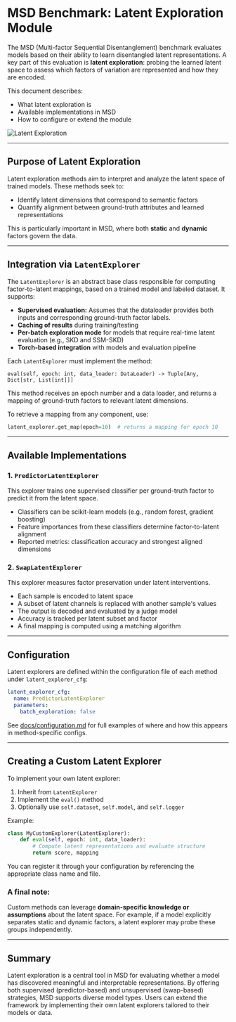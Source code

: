 # MSD Benchmark: Latent Exploration Module

The MSD (Multi-factor Sequential Disentanglement) benchmark evaluates models based on their ability to learn disentangled latent representations. A key part of this evaluation is **latent exploration**: probing the learned latent space to assess which factors of variation are represented and how they are encoded.

This document describes:

- What latent exploration is
- Available implementations in MSD
- How to configure or extend the module

![Latent Exploration](../figures/latent_explorer.png)

---

## Purpose of Latent Exploration

Latent exploration methods aim to interpret and analyze the latent space of trained models. These methods seek to:

- Identify latent dimensions that correspond to semantic factors
- Quantify alignment between ground-truth attributes and learned representations

This is particularly important in MSD, where both **static** and **dynamic** factors govern the data.

---

## Integration via `LatentExplorer`

The `LatentExplorer` is an abstract base class responsible for computing factor-to-latent mappings, based on a trained model and labeled dataset. It supports:

- **Supervised evaluation:** Assumes that the dataloader provides both inputs and corresponding ground-truth factor labels.
- **Caching of results** during training/testing
- **Per-batch exploration mode** for models that require real-time latent evaluation (e.g., SKD and SSM-SKD)
- **Torch-based integration** with models and evaluation pipeline

Each `LatentExplorer` must implement the method:

```
eval(self, epoch: int, data_loader: DataLoader) -> Tuple[Any, Dict[str, List[int]]]
```

This method receives an epoch number and a data loader, and returns a mapping of ground-truth factors to relevant latent dimensions.

To retrieve a mapping from any component, use:

```python
latent_explorer.get_map(epoch=10)  # returns a mapping for epoch 10
```

---

## Available Implementations

### 1. `PredictorLatentExplorer`

This explorer trains one supervised classifier per ground-truth factor to predict it from the latent space.

- Classifiers can be scikit-learn models (e.g., random forest, gradient boosting)
- Feature importances from these classifiers determine factor-to-latent alignment
- Reported metrics: classification accuracy and strongest aligned dimensions

### 2. `SwapLatentExplorer`

This explorer measures factor preservation under latent interventions.

- Each sample is encoded to latent space
- A subset of latent channels is replaced with another sample's values
- The output is decoded and evaluated by a judge model
- Accuracy is tracked per latent subset and factor
- A final mapping is computed using a matching algorithm

---

## Configuration

Latent explorers are defined within the configuration file of each method under `latent_explorer_cfg`:

```yaml
latent_explorer_cfg:
  name: PredictorLatentExplorer
  parameters:
    batch_exploration: false
```

See [docs/configuration.md](configuration.md) for full examples of where and how this appears in method-specific configs.

---

## Creating a Custom Latent Explorer

To implement your own latent explorer:

1. Inherit from `LatentExplorer`
2. Implement the `eval()` method
3. Optionally use `self.dataset`, `self.model`, and `self.logger`

Example:

```python
class MyCustomExplorer(LatentExplorer):
    def eval(self, epoch: int, data_loader):
        # Compute latent representations and evaluate structure
        return score, mapping
```

You can register it through your configuration by referencing the appropriate class name and file.

### A final note:

Custom methods can leverage **domain-specific knowledge or assumptions** about the latent space. For example, if a model explicitly separates static and dynamic factors, a latent explorer may probe these groups independently.

---

## Summary

Latent exploration is a central tool in MSD for evaluating whether a model has discovered meaningful and interpretable representations. By offering both supervised (predictor-based) and unsupervised (swap-based) strategies, MSD supports diverse model types. Users can extend the framework by implementing their own latent explorers tailored to their models or data.
